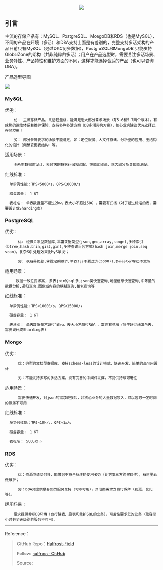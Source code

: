 <p align='center'>
<img src='http://upload-images.jianshu.io/upload_images/1194012-0b9a654a1c10804e.png?imageMogr2/auto-orient/strip%7CimageView2/2/w/1240'>
</p>



## 引言

主流的存储产品有：MySQL、PostgreSQL、MongoDB和RDS（也是MySQL），不同的产品在环境（多活）和DBA支持上面是有差别的，完整支持多活架构的产品目前只有MySQL（通过DRC同步数据），PostgreSQL和MongoDB 只能支持GlobalZone的架构（并非纯粹的多活）；用户在产品选型时，需要关注多活场景、业务特性、产品特性和维护方面的不同，这样才能选择合适的产品（也可以咨询DBA）。

产品选型导图


![](https://img.halfrost.com/Blog/ArticleImage/select_database.png)

### MySQL
   优劣：

        优： 主流存储产品，灵活轻量级，能满足绝大部分需求场景（有5.6和5.7两个版本），有成熟的运维体系和维护保障，支持多种多活方案（DB多活架构方案），核心业务建议优先选择此存储方案；

        劣： 部分特殊要求的场景不能满足，如：定位服务、大文件存储、分析型的应用、无结构化的设计（频繁变更表结构）等。

   适用场景：

        关系型数据库设计，短频快的数据存储和读取，性能比较高，绝大部分场景都能满足。

   红线标准：

      单实例性能：TPS<5000/s，QPS<10000/s 

      磁盘容量： 1.6T

      表标准： 单表数据量不超过2kw，表大小不超过50G ，需要有归档（对于超过标准的表，需要设计成Sharding表）



      



### PostgreSQL

  优劣：

          优: 经典关系型数据库,丰富数据类型(json,geo,array,range),多种索引(btree,hash,brin,gist,gin),多种查询组合方式(hash join,merge join,seq scan)，复杂SQL处理效果比MySQL好；

          劣: 表容易膨胀,需要定期维护,单表tps不要过大(3000+),多master写还不支持

   适用场景：

         数据一致性要求高, 多表join的sql多,json类快速查询,地理信息快速查询,中等量的数据分析,递归查询,图像或内容的模糊查询,相似查询等

   红线标准：

      单实例性能：TPS<10000/s，QPS<15000/s 

      磁盘容量： 1.6T

      表标准： 单表数据量不超过10kw，表大小不超过50G ，需要有归档（对于超过标准的表，需要设计成Sharding表)




### Mongo

   优劣：

          优：典型的文档型数据库，支持schema-less的设计模式，快速开发，简单的高可用设计

          劣：不能支持多写的多活方案，没有完善的中间件支撑，不提供持续可用性

   适用场景：

          需要快速开发，对json的需求较强烈，非核心业务的大量数据写入，可以容忍一定时间的服务不可用

   红线标准：

      单实例性能：TPS<15k/s，QPS<1w/s 

      磁盘容量： 1.6T

      表标准： 500G以下



### RDS

   优劣：

          优：资源申请交付快，能兼容不符合标准的使用姿势（比方第三方购买软件），有阿里云做维护；

          劣：DBA只提供最基础的服务支持（可不可用），其他由需求方自行保障（变更、优化等）。

   适用场景：

        要求提供非标DB环境（自行建表、删表和维护SQL的业务），可用性要求低的业务（能容忍小时甚至天级别的服务不可用）。




------------------------------------------------------

Reference：  



> GitHub Repo：[Halfrost-Field](https://github.com/halfrost/Halfrost-Field)
> 
> Follow: [halfrost · GitHub](https://github.com/halfrost)
>
> Source: []()